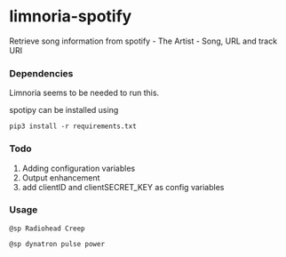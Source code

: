 # limnoria-spotify

Retrieve song information from spotify - The Artist - Song, URL and track URI





### Dependencies

Limnoria seems to be needed to run this.

spotipy can be installed using

`pip3 install -r requirements.txt`



### Todo

1. Adding configuration variables
2. Output enhancement
3. add clientID and clientSECRET_KEY as config variables



### Usage

`@sp Radiohead Creep`

`@sp dynatron pulse power`